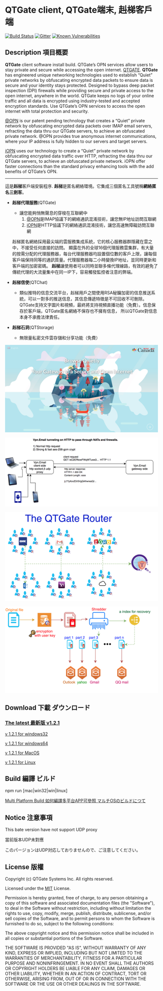 # QTGate client, QTGate端末, 赳梯客戶端
[![Build Status](https://travis-ci.org/QTGate/QTGate-Desktop-Client.svg?branch=master)](https://travis-ci.org/QTGate/QTGate-Desktop-Client)
[![Gitter](https://img.shields.io/badge/chat-on%20gitter-blue.svg)](https://gitter.im/QTGate/Lobby)
[![Known Vulnerabilities](https://snyk.io/test/github/qtgate/qtgate-desktop-client/badge.svg)](https://snyk.io/test/github/qtgate/qtgate-desktop-client)
## Description 項目概要

**QTGate** client software install build.
QTGate’s OPN services allow users to stay private and secure while accessing the open internet. [QTGATE](https://www.qtgate.com).
**QTGate** has engineered unique networking technologies used to establish “Quiet” private networks by obfuscating encrypted data packets to ensure data is secure and your identity stays protected. Designed to bypass deep packet inspection (DPI) firewalls while providing secure and private access to the open internet, anywhere in the world.
QTGate keeps no logs of your online traffic and all data is encrypted using industry-tested and accepted encryption standards. Use QTGate’s OPN services to access the open internet with total protection and security.

[@OPN](https://github.com/QTGate/atOPN) is our patent pending technology that creates a “Quiet” private network by obfuscating encrypted data packets over IMAP email servers, refracting the data thru our QTGate servers, to achieve an obfuscated private network. @OPN provides true anonymous internet communications, where your IP address is fully hidden to our servers and target servers.

[iOPN](https://github.com/QTGate/iOPN) uses our technology to create a “Quiet” private network by obfuscating encrypted data traffic over HTTP, refracting the data thru our QTGate servers, to achieve an obfuscated private network. iOPN offer faster connections than the standard privacy enhancing tools with the add benefits of QTGate’s OPN.

***

這是**赳梯**客戶端安裝程序.
**赳梯**是匿名網絡環境。它集成三個匿名工具號稱**網絡匿名三劍客**。
- **赳梯代理服務**(QTGate)
    * 讓您能夠悄無聲息的穿梭在互聯網中
        1. [@OPN](https://github.com/QTGate/atOPN)是IMAP協議下的網絡通訊混淆技術，讓您無IP地址訪問互聯網
        2. [iOPN](https://github.com/QTGate/iOPN)是HTTP協議下的網絡通訊混淆技術，讓您高速無障礙訪問互聯網
    
    赳梯匿名網絡採用最尖端的雲服務集成系統，它的核心服務器群隱藏在雲之中，不接受任何直接的訪問。
    顯露在外的全球16個代理服務雲集群，有大量的按需分配的代理服務器，每台代理服務器均設置個位數的客戶上限，讓每個客戶端保持同等的通訊質量。代理服務器每二小時變換IP地址，並同時更新和客戶端的加密密碼。
    **赳梯**讓使用者可以同時並聯多條代理線路，有效的避免了傳統代理的大流量集中在同一IP下，容易觸發監控者注意的弊端。

- **赳梯信使**(QTChat)
    * 類似推特的信息交流平台，赳梯用戶之間使用RSA秘鑰加密的信息推送系統，可以一對多的推送信息，其信息傳遞特徵是不可回收不可刪除。QTGate支持文字圖片和視頻，最終將支持視頻直播功能（免費）。信息保存於客戶端，QTGate匿名網絡不保存也不擁有信息，
    所以QTGate對信息本身不承擔法律責任。

- **赳梯石洞**(QTStorage)
    * 無限量私密文件雲存儲和分享功能（免費）

![http protocol](/resources/canada150.png?raw=true)

![http protocol](/resources/vpn.email11.jpg?raw=true)

![http protocol](/resources/QTChat.png?raw=true)

![http protocol](/resources/QTStorage.png?raw=true)


## Download 下載 ダウンロード

### [The latest 最新版 v1.2.1](https://github.com/QTGate/QTGate-Desktop-Client/releases/latest/)

[v 1.2.1 for windows32](https://github.com/QTGate/QTGate-Desktop-Client/releases/download/v1.2.1/qtgate.Setup.1.2.1.ia32.exe)

[v 1.2.1 for windows64](https://github.com/QTGate/QTGate-Desktop-Client/releases/download/v1.2.1/qtgate.Setup.1.2.1.exe)

[v 1.2.1 for MacOS](https://github.com/QTGate/QTGate-Desktop-Client/releases/download/v1.2.1/qtgate-1.2.1.dmg)

[v 1.2.1 for Linux](https://github.com/QTGate/QTGate-Desktop-Client/releases/download/v1.2.1/qtgate_1.2.1_amd64.deb)



## Build 編譯 ビルド

npm run [mac|win32|win|linux]

[Multi Platform Build 如何編譯多平台APP可參照 マルチOSのビルドにつて](https://www.electron.build/multi-platform-build)

## Notice 注意事項 

This bate version have not support UDP proxy

當前版本UDP未對應

このパージョンはUDP対応しておりませんので、ご注意してください。

## License 版權 

Copyright (c) QTGate Systems Inc. All rights reserved.

Licensed under the [MIT](LICENSE) License.

Permission is hereby granted, free of charge, to any person obtaining a copy
of this software and associated documentation files (the "Software"), to deal
in the Software without restriction, including without limitation the rights
to use, copy, modify, merge, publish, distribute, sublicense, and/or sell
copies of the Software, and to permit persons to whom the Software is
furnished to do so, subject to the following conditions:

The above copyright notice and this permission notice shall be included in
all copies or substantial portions of the Software.

THE SOFTWARE IS PROVIDED "AS IS", WITHOUT WARRANTY OF ANY KIND, EXPRESS OR
IMPLIED, INCLUDING BUT NOT LIMITED TO THE WARRANTIES OF MERCHANTABILITY,
FITNESS FOR A PARTICULAR PURPOSE AND NONINFRINGEMENT. IN NO EVENT SHALL THE
AUTHORS OR COPYRIGHT HOLDERS BE LIABLE FOR ANY CLAIM, DAMAGES OR OTHER
LIABILITY, WHETHER IN AN ACTION OF CONTRACT, TORT OR OTHERWISE, ARISING FROM,
OUT OF OR IN CONNECTION WITH THE SOFTWARE OR THE USE OR OTHER DEALINGS IN
THE SOFTWARE.